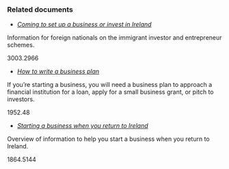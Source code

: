 ###  Related documents

  * [ _Coming to set up a business or invest in Ireland_ ](/en/moving-country/working-in-ireland/migrant-workers/coming-to-set-up-a-business-in-ireland/)

Information for foreign nationals on the immigrant investor and entrepreneur
schemes.

3003.2966

  * [ _How to write a business plan_ ](/en/employment/types-of-employment/self-employment/how-to-write-a-business-plan/)

If you’re starting a business, you will need a business plan to approach a
financial institution for a loan, apply for a small business grant, or pitch
to investors.

1952.48

  * [ _Starting a business when you return to Ireland_ ](/en/returning-to-ireland/setting-up-a-business/starting-a-business-when-you-return-to-ireland/)

Overview of information to help you start a business when you return to
Ireland.

1864.5144
